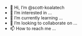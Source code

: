 - 👋 Hi, I’m @scott-koalatech
- 👀 I’m interested in ...
- 🌱 I’m currently learning ...
- 💞️ I’m looking to collaborate on ...
- 📫 How to reach me ...

<!---
scott-koalatech/scott-koalatech is a ✨ special ✨ repository because its `README.md` (this file) appears on your GitHub profile.
You can click the Preview link to take a look at your changes.
--->
